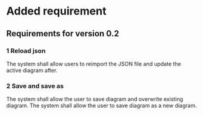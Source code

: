 # Added requirement

## Requirements for version 0.2

### 1 Reload json 
The system shall allow users to reimport the JSON file and update the active diagram after.

### 2 Save and save as
The system shall allow the user to save diagram and overwrite existing diagram.
The system shall allow the user to save diagram as a new diagram.

